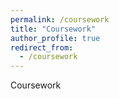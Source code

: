 ```yaml
---
permalink: /coursework
title: "Coursework"
author_profile: true
redirect_from: 
  - /coursework
---
```


Coursework
